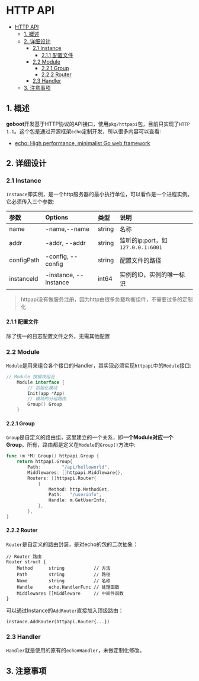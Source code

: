 # HTTP API

- [HTTP API](#http-api)
	- [1. 概述](#1-概述)
	- [2. 详细设计](#2-详细设计)
		- [2.1 Instance](#21-instance)
			- [2.1.1 配置文件](#211-配置文件)
		- [2.2 Module](#22-module)
			- [2.2.1 Group](#221-group)
			- [2.2.2 Router](#222-router)
		- [2.3 Handler](#23-handler)
	- [3. 注意事项](#3-注意事项)


## 1. 概述

**goboot**开发基于HTTP协议的API接口，使用`pkg/httpapi`包，目前只实现了`HTTP 1.1`。这个包是通过开源框架`echo`定制开发，所以很多内容可以查看:
* [echo: High performance, minimalist Go web framework](https://github.com/labstack/echo)

## 2. 详细设计

### 2.1 Instance

`Instance`即实例，是一个http服务器的最小执行单位，可以看作是一个进程实例。它必须传入三个参数:

| 参数       | Options               | 类型   | 说明                              |
| :--------- | :-------------------- | :----- | :-------------------------------- |
| name       | -name,--name          | string | 名称                              |
| addr       | -addr, --addr         | string | 监听的ip:port，如`127.0.0.1:6001` |
| configPath | -config, --config     | string | 配置文件的路径                    |
| instanceId | -instance, --instance | int64  | 实例的ID，实例的唯一标识          |

> httpapi没有做服务注册，因为http由很多负载均衡组件，不需要过多的定制化

#### 2.1.1 配置文件

除了统一的日志配置文件之外，无需其他配置

### 2.2 Module

`Module`是用来组合各个接口的Handler，其实现必须实现`httpapi`中的`Module`接口:

```go
// Module 按模块组合
	Module interface {
		// 初始化模块
		Init(app *App)
		// 模块的分组路由
		Group() Group
	}
```

#### 2.2.1 Group

`Group`是自定义的路由组，这里建立的一个关系，即**一个Module对应一个Group**。所有，路由都是定义在`Module`的`Group()`方法中:

```go
func (m *M) Group() httpapi.Group {
	return httpapi.Group{
		Path:        "/api/helloworld",
		Middlewares: []httpapi.Middleware{},
		Routers: []httpapi.Router{
			{
				Method: http.MethodGet,
				Path:   "/userinfo",
				Handle: m.GetUserInfo,
			},
		},
}
```


#### 2.2.2 Router

`Router`是自定义的路由封装，是对echo的包的二次抽象：

```
// Router 路由
Router struct {
    Method      string           // 方法
    Path        string           // 路径
    Name        string           // 名称
    Handle      echo.HandlerFunc // 处理函数
    Middlewares []Middleware     // 中间件函数
}
```

可以通过Instance的`AddRouter`直接加入顶级路由：

```
instance.AddRouter(httpapi.Router{...})
```

### 2.3 Handler

`Handler`就是使用的原有的`echo#Handler`，未做定制化修改。

## 3. 注意事项